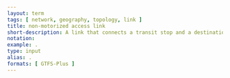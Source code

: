 ```yaml
---
layout: term
tags: [ network, geography, topology, link ]
title: non-motorized access link
short-description: A link that connects a transit stop and a destination via foot or other form of non-motorized travel. Generally exist for a continuous period of time.
notation:
example: .
type: input
alias: .
formats: [ GTFS-Plus ]
---
```

